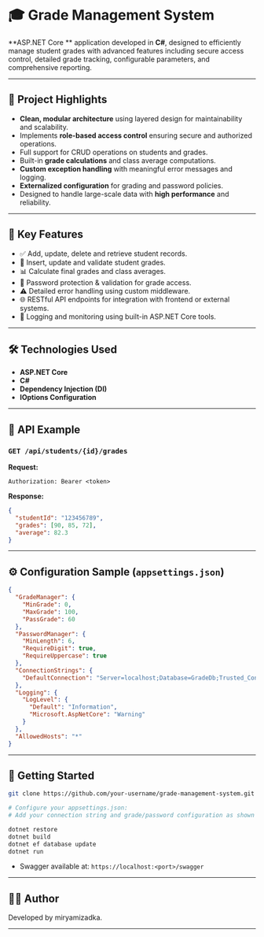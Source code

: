 # 🎓 Grade Management System

**ASP.NET Core ** application developed in **C#**, designed to efficiently manage student grades with advanced features including secure access control, detailed grade tracking, configurable parameters, and comprehensive reporting.

---

## 🚀 Project Highlights

- **Clean, modular architecture** using layered design for maintainability and scalability.
- Implements **role-based access control** ensuring secure and authorized operations.
- Full support for CRUD operations on students and grades.
- Built-in **grade calculations** and class average computations.
- **Custom exception handling** with meaningful error messages and logging.
- **Externalized configuration** for grading and password policies.
- Designed to handle large-scale data with **high performance** and reliability.

---

## 🧩 Key Features

- ✅ Add, update, delete and retrieve student records.
- 📝 Insert, update and validate student grades.
- 📊 Calculate final grades and class averages.
- 🔐 Password protection & validation for grade access.
- ⚠️ Detailed error handling using custom middleware.
- 🌐 RESTful API endpoints for integration with frontend or external systems.
- 🔎 Logging and monitoring using built-in ASP.NET Core tools.

---

## 🛠️ Technologies Used

- **ASP.NET Core**
- **C#**
- **Dependency Injection (DI)**
- **IOptions Configuration**

---

## 🔌 API Example

### `GET /api/students/{id}/grades`

**Request:**
```http
Authorization: Bearer <token>
```

**Response:**
```json
{
  "studentId": "123456789",
  "grades": [90, 85, 72],
  "average": 82.3
}
```

---

## ⚙️ Configuration Sample (`appsettings.json`)

```json
{
  "GradeManager": {
    "MinGrade": 0,
    "MaxGrade": 100,
    "PassGrade": 60
  },
  "PasswordManager": {
    "MinLength": 6,
    "RequireDigit": true,
    "RequireUppercase": true
  },
  "ConnectionStrings": {
    "DefaultConnection": "Server=localhost;Database=GradeDb;Trusted_Connection=True;"
  },
  "Logging": {
    "LogLevel": {
      "Default": "Information",
      "Microsoft.AspNetCore": "Warning"
    }
  },
  "AllowedHosts": "*"
}
```

---

## 🧪 Getting Started

```bash
git clone https://github.com/your-username/grade-management-system.git

# Configure your appsettings.json:
# Add your connection string and grade/password configuration as shown above.

dotnet restore
dotnet build
dotnet ef database update
dotnet run
```

- Swagger available at: `https://localhost:<port>/swagger`

---


## 👨‍💻 Author

Developed by miryamizadka.

---
